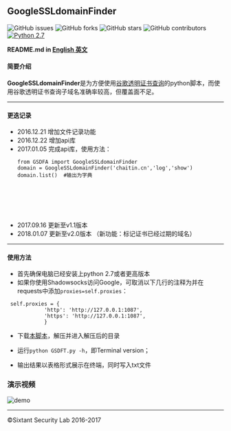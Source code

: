 ## GoogleSSLdomainFinder

![GitHub issues](https://img.shields.io/github/issues/We5ter/GSDF.svg)
![GitHub forks](https://img.shields.io/github/forks/We5ter/GSDF.svg)
![GitHub stars](https://img.shields.io/github/stars/We5ter/GSDF.svg)
![GitHub contributors](https://img.shields.io/github/contributors/We5ter/GSDF.svg)
[![Python 2.7](https://img.shields.io/badge/python-2.7-yellow.svg)](https://www.python.org/) 

**README.md in [English 英文](https://github.com/We5ter/GSDF/blob/master/README.md)**

#### 简要介绍

**GoogleSSLdomainFinder**是为方便使用<a href="https://transparencyreport.google.com/https/certificates" target="_blank">谷歌透明证书查询</a>的python脚本，而使用谷歌透明证书查询子域名准确率较高，但覆盖面不足。

<hr>

#### 更迭记录

- 2016.12.21 增加文件记录功能
- 2016.12.22 增加api库
- 2017.01.05 完成api库，使用方法：
  <pre><code>from GSDFA import GoogleSSLdomainFinder
  domain = GoogleSSLdomainFinder('chaitin.cn','log','show')
  domain.list()  #输出为字典
  </code></pre>
  
- 2017.09.16 更新至v1.1版本
- 2018.01.07 更新至v2.0版本 （新功能：标记证书已经过期的域名）

<hr>

#### 使用方法

- 首先确保电脑已经安装上python 2.7或者更高版本
- 如果你使用Shadowsocks访问Google，可取消以下几行的注释为并在requests中添加`proxies=self.proxies`：

```
 self.proxies = {
            'http': 'http://127.0.0.1:1087',
            'https': 'http://127.0.0.1:1087',
            }
```

- 下载[本脚本](https://github.com/We5ter/GSDF/archive/master.zip)，解压并进入解压后的目录

- 运行`python GSDFT.py -h`，即Terminal version；

- 输出结果以表格形式展示在终端，同时写入txt文件

### 演示视频

![demo](https://github.com/We5ter/GSDF/blob/master/demo.gif)


<hr>

&copy;Sixtant Security Lab 2016-2017
